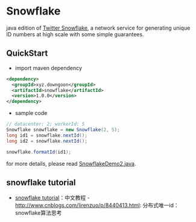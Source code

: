 # Snowflake

java edition of [Twitter Snowflake](https://github.com/twitter/snowflake), a network service for generating unique ID numbers at high scale with some simple guarantees.

## QuickStart

- import maven dependency

``` xml
<dependency>
  <groupId>xyz.downgoon</groupId>
  <artifactId>snowflake</artifactId>
  <version>1.0.0</version>
</dependency>
```

- sample code

``` java
// datacenter: 2; workerId: 5
Snowflake snowflake = new Snowflake(2, 5);
long id1 = snowflake.nextId();
long id2 = snowflake.nextId();

snowflake.formatId(id1);
```

for more details, please read [SnowflakeDemo2.java](src/test/java/xyz/downgoon/snowflake/SnowflakeDemo2.java).

## snowflake tutorial

- [snowflake tutorial](docs/SnowflakeTutorial_zh_CN.md)：中文教程
-http://www.cnblogs.com/lirenzuo/p/8440413.html: 分布式唯一id：snowflake算法思考
